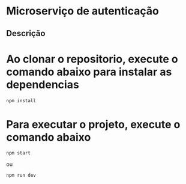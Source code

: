 # Microserviço de autenticação

## Descrição

# Ao clonar o repositorio, execute o comando abaixo para instalar as dependencias

```
npm install
```

# Para executar o projeto, execute o comando abaixo

```
npm start
```

ou

```
npm run dev
```
